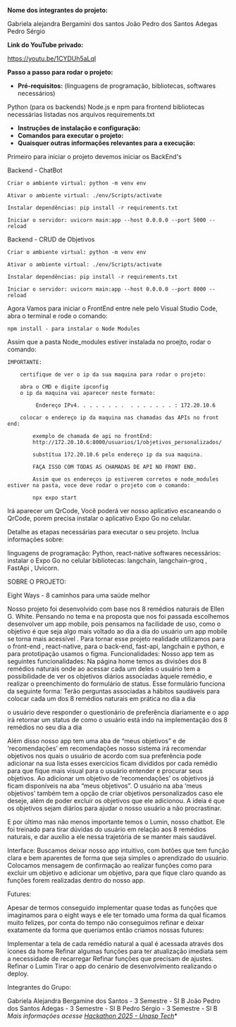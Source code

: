 **Nome dos integrantes do projeto:**

Gabriela alejandra Bergamini dos santos
João Pedro dos Santos Adegas
Pedro Sérgio

**Link do YouTube privado:**

https://youtu.be/1CYDUh5aLqI

**Passo a passo para rodar o projeto:**

* **Pré-requisitos:** (linguagens de programação, bibliotecas, softwares necessários)

Python (para os backends)
Node.js e npm para frontend
bibliotecas necessárias listadas nos arquivos requirements.txt

* **Instruções de instalação e configuração:**
* **Comandos para executar o projeto:**
* **Quaisquer outras informações relevantes para a execução:**

Primeiro para iniciar o projeto devemos iniciar os BackEnd's

Backend - ChatBot

    Criar o ambiente virtual: python -m venv env

    Ativar o ambiente virtual: ./env/Scripts/activate

    Instalar dependências: pip install -r requirements.txt

    Iniciar o servidor: uvicorn main:app --host 0.0.0.0 --port 5000 --reload

Backend - CRUD de Objetivos

    Criar o ambiente virtual: python -m venv env

    Ativar o ambiente virtual: ./env/Scripts/activate

    Instalar dependências: pip install -r requirements.txt

    Iniciar o servidor: uvicorn main:app --host 0.0.0.0 --port 8000 --reload

Agora Vamos para iniciar o FrontEnd entre nele pelo Visual Studio Code, abra o terminal e rode o comando:

    npm install - para instalar o Node Modules

Assim que a pasta Node_modules estiver instalada no proejto, rodar o comando:

    IMPORTANTE:

        certifique de ver o ip da sua maquina para rodar o projeto:

        abra o CMD e digite ipconfig
        o ip da maquina vai aparecer neste formato:

             Endereço IPv4. . . . . . . .  . . . . . . . : 172.20.10.6

        colocar o endereço ip da maquina nas chamadas das APIs no front end:

            exemplo de chamada de api no frontEnd:
            http://172.20.10.6:8000/usuarios/1/objetivos_personalizados/

            substítua 172.20.10.6 pelo endereço ip da sua maquina.

            FAÇA ISSO COM TODAS AS CHAMADAS DE API NO FRONT END.

            Assim que os endereços ip estiverem corretos e node_modules estiver na pasta, voce deve rodar o projeto com o comando:

            npx expo start

Irá aparecer um QrCode, Você poderá ver nosso aplicativo escaneando o QrCode, porem precisa instalar o aplicativo Expo Go no celular.


Detalhe as etapas necessárias para executar o seu projeto. Inclua informações sobre:


linguagens de programação: Python, react-native
softwares necessários: instalar o Expo Go no celular
bibliotecas: langchain, langchain-groq , FastApi , Uvicorn. 



SOBRE O PROJETO:

Eight Ways - 8 caminhos para uma saúde melhor 

Nosso projeto foi desenvolvido com base nos 8 remédios naturais de Ellen G. White.
Pensando no tema e na proposta que nos foi passada escolhemos desenvolver um app mobile, pois pensamos na facilidade de uso, como o objetivo é que seja algo mais voltado ao dia a dia do usuário um app mobile se torna mais acessível .
Para tornar esse projeto realidade utilizamos para o front-end , react-native, para o back-end, fast-api, langchain e python, e para prototipação usamos o figma.
Funcionalidades:
Nosso app tem as seguintes funcionalidades:
Na página home temos as divisões dos 8 remédios naturais onde ao acessar cada um deles o usuário tem a possibilidade de ver os objetivos diários associadas àquele remédio, e realizar o preenchimento do formulário de status. Esse formulário funciona da seguinte forma:
Terão perguntas associadas a hábitos saudáveis para colocar cada um dos 8 remédios naturais em prática no dia a dia

o usuário deve responder o questionário de preferência diariamente e o app irá retornar um status de como o usuário está indo na implementação dos 8 remédios no seu dia a dia 

Além disso nosso app tem uma aba de “meus objetivos” e de ‘recomendações’ em recomendações nosso sistema irá recomendar objetivos nos quais o usuário de acordo com sua preferência pode adicionar na sua lista esses exercícios ficam divididos por cada remédio para que fique mais visual para o usuário entender e procurar seus objetivos. Ao adicionar um objetivo de ‘recomendações’ os objetivos já ficam disponíveis na aba “meus objetivos”. O usuário na aba ‘meus objetivos’ também tem a opção de criar objetivos personalizados caso ele deseje, além de poder excluir os objetivos que ele adicionou. A ideia é que os objetivos sejam diários para ajudar o nosso usuário a não procrastinar.

E por último mas não menos importante temos o Lumin, nosso chatbot. Ele foi treinado para tirar dúvidas do usuário em relação aos 8 remédios naturais, e dar auxílio a ele nessa trajetória de se manter mais saudável.

Interface:
Buscamos deixar nosso app intuitivo, com botões que tem função clara e bem aparentes de forma que seja simples o aprendizado do usuário.
Colocamos mensagem de confirmação ao realizar funções como  para excluir um objetivo e adicionar um objetivo, para que fique claro quando as funções forem realizadas dentro do nosso app.

Futures:

Apesar de termos conseguido implementar quase todas as funções que imaginamos para o eight ways e ele ter tomado uma forma da qual ficamos muito felizes,  por conta do tempo não conseguimos refinar e deixar exatamente da forma que queríamos então criamos nossas futures:

Implementar a tela de cada remédio natural a qual é acessada através dos ícones da home
Refinar algumas funções para ter atualização imediata sem a necessidade de recarregar 
Refinar funções que precisam de ajustes.
Refinar o Lumin 
Tirar o app do cenário de desenvolvimento realizando o deploy.

Integrantes do Grupo:

Gabriela Alejandra Bergamine dos Santos - 3 Semestre - SI B
João Pedro dos Santos Adegas - 3 Semestre - SI B
Pedro Sérgio - 3 Semestre - SI B
*Mais informações acesse [Hackathon 2025 - Unasp Tech](https://www.even3.com.br/hackathon-2025-unasp-tech-540337/)**

